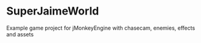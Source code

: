 # SuperJaimeWorld

Example game project for jMonkeyEngine with chasecam, enemies, effects and assets